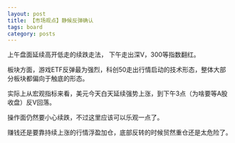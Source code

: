 ```yaml
---
layout: post
title: 【市场观点】静候反弹确认
tags: board
category: posts
---
```


上午盘面延续高开低走的续跌走法， 下午走出深V，300等指数翻红。

板块方面，游戏ETF反弹最为强烈，科创50走出行情启动的技术形态，整体大部分板块都偏向于触底的形态。

实际上从宏观指标来看，美元今天白天延续强势上涨，到下午3点（为啥要等A股收盘）反V回落。

操作面仍然要小心续跌，不过这里应该可以乐观一点了。

赚钱还是要靠持续上涨的行情浮盈加仓，底部反转的时候贸然重仓还是太危险了。